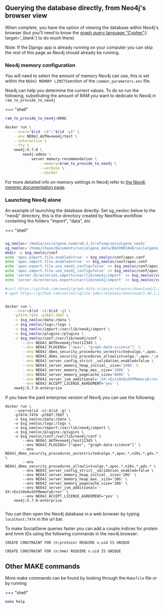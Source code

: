 ## Querying the database directly, from Neo4j's browser view

When complete, you have the option of viewing the database within Neo4j's browser (but you'll need to know the [graph query language "Cypher"](https://neo4j.com/docs/getting-started/cypher-intro){: target='_blank'} to do much there)

Note: If the Django app is already running on your computer you can skip the rest of this page as Neo4j should already be running.

### Neo4j memory configuration

You will need to select the amount of memory Neo4j can use, this is set within the `NEO4J MEMORY LIMITS`section of the `common_parameters.env` file.

Noe4j can help you determine the correct values. To do so run the following, substituting the amount of RAM you want to dedicate to Neo4j in `ram_to_provide_to_neo4j`

=== "shell"
```bash
ram_to_provide_to_neo4j=800G

docker run \
    --user="$(id -u)":"$(id -g)" \
    --env NEO4J_AUTH=neo4j/test \
    --interactive \
    --tty \
    neo4j:5.7.0 \
        neo4j-admin \
            server memory-recommendation \
                --memory=$ram_to_provide_to_neo4j \
                --verbose \
                --docker
```

For more detailed info on memory settings in Neo4j refer to [the Neo4j memrec documentation page](https://neo4j.com/docs/operations-manual/current/tools/neo4j-admin/neo4j-admin-memrec/).

### Launching Neo4j alone

An example of launching the database directly:
Set sg_neoloc below to the "neo4j" directory, this is the directory created by Nextflow workflow containing the folders "import", "data", etc

=== "shell"
```bash

sg_neoloc='/media/socialgene_nvme/v0.2.3/refseq/socialgene_neo4j'
sg_neoloc='/home/chase/Documents/socialgene_data/BGC0001848/socialgene_neo4j'
mkdir -p $sg_neoloc/conf
echo 'apoc.export.file.enabled=true' > $sg_neoloc/conf/apoc.conf
echo 'apoc.import.file.enabled=true' >> $sg_neoloc/conf/apoc.conf
echo 'apoc.export.file.use_neo4j_config=false' >> $sg_neoloc/conf/apoc.conf
echo 'apoc.import.file.use_neo4j_config=false' >> $sg_neoloc/conf/apoc.conf
echo 'server.directories.import=/var/lib/neo4j/import' >> $sg_neoloc/conf/neo4j.conf
echo 'server.directories.export=/var/lib/neo4j/import' >> $sg_neoloc/conf/neo4j.conf

#curl https://github.com/neo4j/graph-data-science/releases/download/2.3.0/neo4j-graph-data-science-2.3.0.jar > $sg_neoloc/plugins/neo4j-graph-data-science-2.3.0.jar
# wget https://github.com/xerial/sqlite-jdbc/releases/download/3.40.1.0/sqlite-jdbc-3.40.1.0.jar


docker run \
    --user=$(id -u):$(id -g) \
    -p7474:7474 -p7687:7687 \
    -v $sg_neoloc/data:/data \
    -v $sg_neoloc/logs:/logs \
    -v $sg_neoloc/import:/var/lib/neo4j/import \
    -v $sg_neoloc/plugins:/plugins \
    -v $sg_neoloc/conf:/var/lib/neo4j/conf \
        --env NEO4J_AUTH=neo4j/test12345 \
        --env NEO4J_PLUGINS='["apoc", "graph-data-science"]' \
        --env NEO4J_dbms_security_procedures_unrestricted=algo.*,apoc.*,n10s.*,gds.*, \
        --env NEO4J_dbms_security_procedures_allowlist=algo.*,apoc.*,n10s.*,gds.* \
        --env NEO4J_server_config_strict__validation_enabled=false \
        --env NEO4J_server_memory_heap_initial__size='100G' \
        --env NEO4J_server_memory_heap_max__size='100G' \
        --env NEO4J_server_memory_pagecache_size='800G' \
        --env NEO4J_server_jvm_additional='-XX:+ExitOnOutOfMemoryError' \
        --env NEO4J_ACCEPT_LICENSE_AGREEMENT='yes' \
    neo4j:5.7.0-enterprise

```



If you have the paid enterprise version of Neo4j you can use the following:

```
docker run \
    --user=$(id -u):$(id -g) \
    -p7474:7474 -p7687:7687 \
    -v $sg_neoloc/data:/data \
    -v $sg_neoloc/logs:/logs \
    -v $sg_neoloc/import:/var/lib/neo4j/import \
    -v $sg_neoloc/plugins:/plugins \
    -v $sg_neoloc/conf:/var/lib/neo4j/conf \
        --env NEO4J_AUTH=neo4j/test12345 \
        --env NEO4J_PLUGINS='["apoc", "graph-data-science"]' \
        --env NEO4J_dbms_security_procedures_unrestricted=algo.*,apoc.*,n10s.*,gds.*, \
        --env NEO4J_dbms_security_procedures_allowlist=algo.*,apoc.*,n10s.*,gds.* \
        --env NEO4J_server_config_strict__validation_enabled=false \
        --env NEO4J_server_memory_heap_initial__size='20G' \
        --env NEO4J_server_memory_heap_max__size='20G' \
        --env NEO4J_server_memory_pagecache_size='20G' \
        --env NEO4J_server_jvm_additional='-XX:+ExitOnOutOfMemoryError' \
        --env NEO4J_ACCEPT_LICENSE_AGREEMENT='yes' \
    neo4j:5.7.0-enterprise
```





<div id="video" class="tabcontent" style="display:inline-block;width: 75%">
<script id="asciicast-bKeOmGonFS9vPtWbgOm2GrqhS" src="https://asciinema.org/a/bKeOmGonFS9vPtWbgOm2GrqhS.js" async></script>
</div>

You can then open the Neo4j database in a web browser by typing `localhost:7474` in the url bar.

To make SocialGene queries faster you can add a couple indices for protein and hmm IDs using the following commands in the neo4j browser:

`CREATE CONSTRAINT FOR (n:protein) REQUIRE n.uid IS UNIQUE`

`CREATE CONSTRAINT FOR (n:hmm) REQUIRE n.uid IS UNIQUE`

## Other MAKE commands

More make commands can be found by looking through the `Makefile` file or by running

=== "shell"
```bash
make help
```
